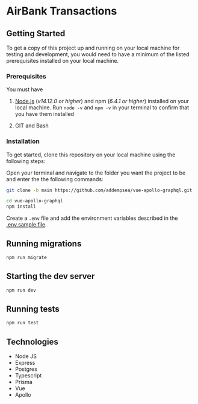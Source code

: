 # AirBank Transactions

## Getting Started

To get a copy of this project up and running on your local machine for testing and development, you would need to have a minimum of the listed prerequisites installed on your local machine.

### Prerequisites

You must have

1. [Node.js](https://nodejs.org/) (_v14.12.0 or higher_) and npm (_6.4.1 or higher_) installed on your local machine. Run `node -v` and `npm -v` in your terminal to confirm that you have them installed

2. GIT and Bash

### Installation

To get started, clone this repository on your local machine using the following steps:

Open your terminal and navigate to the folder you want the project to be and enter the the following commands:

```bash
git clone -b main https://github.com/addempsea/vue-apollo-graphql.git

cd vue-apollo-graphql
npm install
```

Create a `.env` file and add the environment variables described in the [.env.sample file](https://github.com/addempsea/vue-apollo-graphql/blob/main/.env.sample).

## Running migrations

```bash
npm run migrate
```

## Starting the dev server

```bash
npm run dev
```

## Running tests
```bash
npm run test
```

## Technologies

- Node JS
- Express
- Postgres
- Typescript
- Prisma
- Vue
- Apollo
